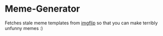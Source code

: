# Meme-Generator

Fetches stale meme templates from [imgflip](https://imgflip.com/api) so that you can make terribly unfunny memes :)
